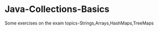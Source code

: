 Java-Collections-Basics
=======================
Some exercises on the exam topics-Strings,Arrays,HashMaps,TreeMaps
